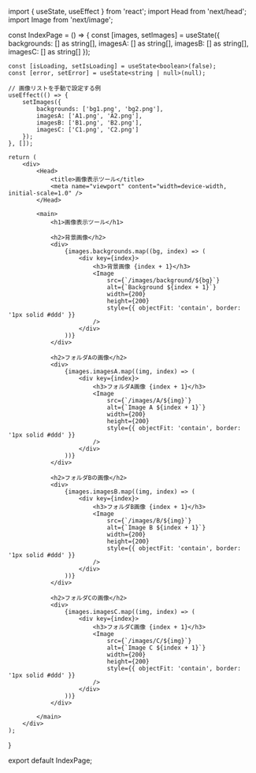 import { useState, useEffect } from 'react';
import Head from 'next/head';
import Image from 'next/image';

const IndexPage = () => {
    const [images, setImages] = useState({
        backgrounds: [] as string[],
        imagesA: [] as string[],
        imagesB: [] as string[],
        imagesC: [] as string[]
    });

    const [isLoading, setIsLoading] = useState<boolean>(false);
    const [error, setError] = useState<string | null>(null);

    // 画像リストを手動で設定する例
    useEffect(() => {
        setImages({
            backgrounds: ['bg1.png', 'bg2.png'],
            imagesA: ['A1.png', 'A2.png'],
            imagesB: ['B1.png', 'B2.png'],
            imagesC: ['C1.png', 'C2.png']
        });
    }, []);

    return (
        <div>
            <Head>
                <title>画像表示ツール</title>
                <meta name="viewport" content="width=device-width, initial-scale=1.0" />
            </Head>

            <main>
                <h1>画像表示ツール</h1>

                <h2>背景画像</h2>
                <div>
                    {images.backgrounds.map((bg, index) => (
                        <div key={index}>
                            <h3>背景画像 {index + 1}</h3>
                            <Image
                                src={`/images/background/${bg}`}
                                alt={`Background ${index + 1}`}
                                width={200}
                                height={200}
                                style={{ objectFit: 'contain', border: '1px solid #ddd' }}
                            />
                        </div>
                    ))}
                </div>

                <h2>フォルダAの画像</h2>
                <div>
                    {images.imagesA.map((img, index) => (
                        <div key={index}>
                            <h3>フォルダA画像 {index + 1}</h3>
                            <Image
                                src={`/images/A/${img}`}
                                alt={`Image A ${index + 1}`}
                                width={200}
                                height={200}
                                style={{ objectFit: 'contain', border: '1px solid #ddd' }}
                            />
                        </div>
                    ))}
                </div>

                <h2>フォルダBの画像</h2>
                <div>
                    {images.imagesB.map((img, index) => (
                        <div key={index}>
                            <h3>フォルダB画像 {index + 1}</h3>
                            <Image
                                src={`/images/B/${img}`}
                                alt={`Image B ${index + 1}`}
                                width={200}
                                height={200}
                                style={{ objectFit: 'contain', border: '1px solid #ddd' }}
                            />
                        </div>
                    ))}
                </div>

                <h2>フォルダCの画像</h2>
                <div>
                    {images.imagesC.map((img, index) => (
                        <div key={index}>
                            <h3>フォルダC画像 {index + 1}</h3>
                            <Image
                                src={`/images/C/${img}`}
                                alt={`Image C ${index + 1}`}
                                width={200}
                                height={200}
                                style={{ objectFit: 'contain', border: '1px solid #ddd' }}
                            />
                        </div>
                    ))}
                </div>

            </main>
        </div>
    );
}

export default IndexPage;
